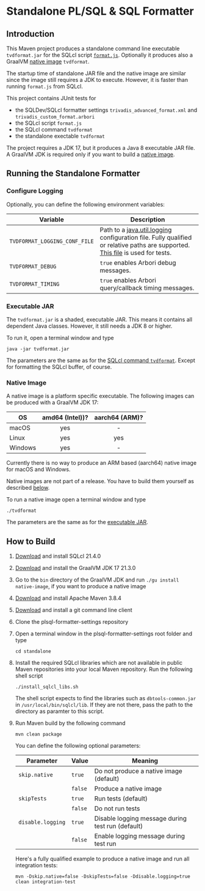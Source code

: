 # Standalone PL/SQL & SQL Formatter

## Introduction

This Maven project produces a standalone command line executable `tvdformat.jar` for the SQLcl script [`format.js`](../sqlcl/format.js). Optionally it produces also a GraalVM [native image](https://www.graalvm.org/reference-manual/native-image/) `tvdformat`.

The startup time of standalone JAR file and the native image are similar since the image still requires a JDK to execute. However, it is faster than running `format.js` from SQLcl.

This project contains JUnit tests for

- the SQLDev/SQLcl formatter settings `trivadis_advanced_format.xml` and `trivadis_custom_format.arbori`
- the SQLcl script `format.js`
- the SQLcl command `tvdformat`
- the standalone exectable `tvdformat` 

The project requires a JDK 17, but it produces a Java 8 executable JAR file. A GraalVM JDK is required only if you want to build a [native image](https://www.graalvm.org/reference-manual/native-image/).

## Running the Standalone Formatter

### Configure Logging

Optionally, you can define the following environment variables:

Variable | Description
-------- | -----------
`TVDFORMAT_LOGGING_CONF_FILE` | Path to a [java.util.logging](https://docs.oracle.com/en/java/javase/17/core/java-logging-overview.html#GUID-B83B652C-17EA-48D9-93D2-563AE1FF8EDA) configuration file. Fully qualified or relative paths are supported. [This file](src/test/resources/logging.conf) is used for tests.
`TVDFORMAT_DEBUG` | `true` enables Arbori debug messages.
`TVDFORMAT_TIMING` |`true` enables Arbori query/callback timing messages.

### Executable JAR

The `tvdformat.jar` is a shaded, executable JAR. This means it contains all dependent Java classes. However, it still needs a JDK 8 or higher.

To run it, open a terminal window and type

```
java -jar tvdformat.jar
```

The parameters are the same as for the [SQLcl command `tvdformat`](../sqlcl/README.md#register-script-formatjs-as-sqlcl-command-tvdformat). Except for formatting the SQLcl buffer, of course.

### Native Image

A native image is a platform specific executable. The following images can be produced with a GraalVM JDK 17:

OS      | amd64 (Intel))? | aarch64 (ARM)? |
------- | :-------------: | :------------: |
macOS   | yes             | -              |
Linux   | yes             | yes            |
Windows | yes             | -              |

Currently there is no way to produce an ARM based (aarch64) native image for macOS and Windows. 

Native images are not part of a release. You have to build them yourself as described [below](#how-to-build).

To run a native image open a terminal window and type

```
./tvdformat
```

The parameters are the same as for the [executable JAR](#executable-jar).

## How to Build

1. [Download](https://www.oracle.com/tools/downloads/sqlcl-downloads.html) and install SQLcl 21.4.0
2. [Download](https://github.com/graalvm/graalvm-ce-builds/releases) and install the GraalVM JDK 17 21.3.0
3. Go to the `bin` directory of the GraalVM JDK and run `./gu install native-image`, if you want to produce a native image
4. [Download](https://maven.apache.org/download.cgi) and install Apache Maven 3.8.4
5. [Download](https://git-scm.com/downloads) and install a git command line client
6. Clone the plsql-formatter-settings repository
7. Open a terminal window in the plsql-formatter-settings root folder and type

    ```
    cd standalone
    ```
8. Install the required SQLcl libraries which are not available in public Maven repositories into your local Maven repository. Run the following shell script

    ```
    ./install_sqlcl_libs.sh
    ```

    The shell script expects to find the libraries such as `dbtools-common.jar` in `/usr/local/bin/sqlcl/lib`. If they are not there, pass the path to the directory as paramter to this script.

9. Run Maven build by the following command

    ```
    mvn clean package
    ```

    You can define the following optional parameters: 

    | Parameter                  | Value   | Meaning |
    | -------------------------- | ------- | ------- |
    | `skip.native`              | `true`  | Do not produce a native image (default) |
    |                            | `false` | Produce a native image |
    | `skipTests`                | `true`  | Run tests (default) |
    |                            | `false` | Do not run tests |
    | `disable.logging`          | `true`  | Disable logging message during test run (default) |
    |                            | `false` | Enable logging message during test run |

    Here's a fully qualified example to produce a native image and run all integration tests:

    ```
    mvn -Dskip.native=false -DskipTests=false -Ddisable.logging=true clean integration-test
    ```
